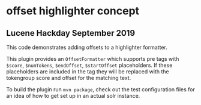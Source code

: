 # offset highlighter concept
## Lucene Hackday September 2019

This code demonstrates adding offsets to a highlighter formatter.

This plugin provides an `OffsetFormatter` which supports pre tags with `$score`, `$numTokens`, `$endOffset`, `$startOffset` placeholders.  If these placeholders are included in the tag they will be replaced with the tokengroup score and offset for the matching text.

To build the plugin run `mvn package`, check out the test configuration files for an idea of how to get set up in an actual solr instance.
